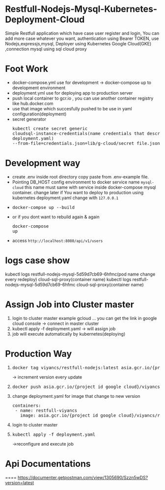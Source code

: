 # Restfull-Nodejs-Mysql-Kubernetes-Deployment-Cloud
<p>Simple Restfull application which have case user register and login, You can add more case whatever you want, authentication using Bearer TOKEN, use Nodejs,expressjs,mysql, Deployer using Kubernetes Google Cloud(GKE) ,connection mysql using sql cloud proxy</p>

# Foot Work
- docker-compose.yml use for development -> docker-compose up to development environment
- deployment.yml use for deploying app to production server
- push local container to gcr.io , you can use another container registry like hub.docker.com
- use that image which succesfully pushed to be use in yaml configuration(deployment)
- secret generator <pre>kubectl create secret generic cloudsql-instance-credentials(name credentials that describe  in deployment.yaml) --from-file=credentials.json=lib/g-cloud/secret_file.json</pre>

# Development way
- create .env inside root directory copy paste from .env-example file.
- Pointing DB_HOST config environment to docker service name `mysql-cloud` this name must same with service inside docker-compose mysql container. change later if You want to deploy to production using kubernetes deployment.yaml change with `127.0.0.1`
- <pre>docker-compse up --build</pre>
- or if you dont want to rebuild again & again <pre>docker-compose up </pre>
- access `http://localhost:8080/api/v1/users`

# logs case show
kubectl logs restfull-nodejs-mysql-5d59d7cb69-6hfmc(pod name change every redeploy) cloud-sql-proxy(container name)
kubectl logs restfull-nodejs-mysql-5d59d7cb69-6hfmc cloud-sql-proxy(container name)

# Assign Job into Cluster master
1. login to cluster master example gcloud ... you can get the link in google cloud console -> connect in master cluster
2. kubectl apply -f deployment.yaml -> will assign job
3. job will execute automatically by kubernetes(deploying)

# Production Way
1. <pre>docker tag viyancs/restfull-nodejs:latest asia.gcr.io/{project_id_google_cloud}/viyancs/restfull-nodejs:1.1</pre> -> increment version every update
2. <pre>docker push asia.gcr.io/{project_id_google_cloud}/viyancs/restfull-nodejs:1.1(version)</pre>
3. change deployment.yaml for image that change to new version
    <pre>containers:
    - name: restfull-viyancs
      image: asia.gcr.io/{project_id_google_cloud}/viyancs/restfull-nodejs:1.1(version)</pre>
4. login to cluster master
5. <pre>kubectl apply -f deployment.yaml</pre> ->reconfigure and execute job

# Api Documentations
====
https://documenter.getpostman.com/view/1305690/Szzn5wDS?version=latest
